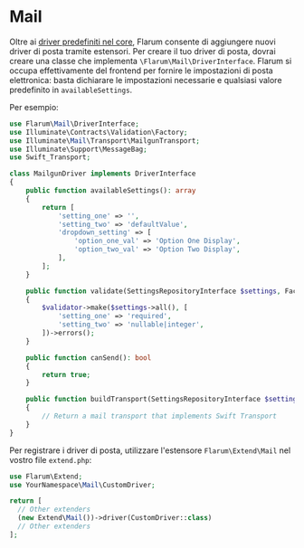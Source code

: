 # Mail

Oltre ai [driver predefiniti nel core](../mail.md), Flarum consente di aggiungere nuovi driver di posta tramite estensori. Per creare il tuo driver di posta, dovrai creare una classe che implementa `\Flarum\Mail\DriverInterface`. Flarum si occupa effettivamente del frontend per fornire le impostazioni di posta elettronica: basta dichiarare le impostazioni necessarie e qualsiasi valore predefinito in `availableSettings`.

Per esempio:

```php
use Flarum\Mail\DriverInterface;
use Illuminate\Contracts\Validation\Factory;
use Illuminate\Mail\Transport\MailgunTransport;
use Illuminate\Support\MessageBag;
use Swift_Transport;

class MailgunDriver implements DriverInterface
{
    public function availableSettings(): array
    {
        return [
            'setting_one' => '',
            'setting_two' => 'defaultValue',
            'dropdown_setting' => [
                'option_one_val' => 'Option One Display',
                'option_two_val' => 'Option Two Display',
            ],
        ];
    }

    public function validate(SettingsRepositoryInterface $settings, Factory $validator): MessageBag
    {
        $validator->make($settings->all(), [
            'setting_one' => 'required',
            'setting_two' => 'nullable|integer',
        ])->errors();
    }

    public function canSend(): bool
    {
        return true;
    }

    public function buildTransport(SettingsRepositoryInterface $settings): Swift_Transport
    {
        // Return a mail transport that implements Swift Transport
    }
}
```

Per registrare i driver di posta, utilizzare l'estensore `Flarum\Extend\Mail` nel vostro file `extend.php`:

```php
use Flarum\Extend;
use YourNamespace\Mail\CustomDriver;

return [
  // Other extenders
  (new Extend\Mail())->driver(CustomDriver::class)
  // Other extenders
];
```
